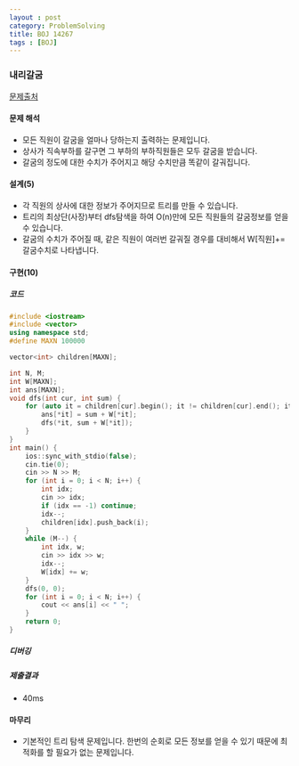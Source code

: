 ```yaml
---
layout : post
category: ProblemSolving
title: BOJ 14267
tags : [BOJ]
---
```

### 내리갈굼
[문제출처](https://www.acmicpc.net/problem/14267)

#### 문제 해석
 - 모든 직원이 갈굼을 얼마나 당하는지 출력하는 문제입니다.
 - 상사가 직속부하를 갈구면 그 부하의 부하직원들은 모두 갈굼을 받습니다.
 - 갈굼의 정도에 대한 수치가 주어지고 해당 수치만큼 똑같이 갈궈집니다.
      
#### 설계(5)
 - 각 직원의 상사에 대한 정보가 주어지므로 트리를 만들 수 있습니다.
 - 트리의 최상단(사장)부터 dfs탐색을 하여 O(n)만에 모든 직원들의 갈굼정보를 얻을 수 있습니다.
 - 갈굼의 수치가 주어질 때, 같은 직원이 여러번 갈궈질 경우를 대비해서 W[직원]+=갈굼수치로 나타냅니다.
    
#### 구현(10)

##### 코드
```cpp
#include <iostream>
#include <vector>
using namespace std;
#define MAXN 100000

vector<int> children[MAXN];

int N, M;
int W[MAXN];
int ans[MAXN];
void dfs(int cur, int sum) {
	for (auto it = children[cur].begin(); it != children[cur].end(); it++) {
		ans[*it] = sum + W[*it];
		dfs(*it, sum + W[*it]);
	}
}
int main() {
	ios::sync_with_stdio(false);
	cin.tie(0);
	cin >> N >> M;
	for (int i = 0; i < N; i++) {
		int idx;
		cin >> idx;
		if (idx == -1) continue;
		idx--;
		children[idx].push_back(i);
	}
	while (M--) {
		int idx, w;
		cin >> idx >> w;
		idx--;
		W[idx] += w;
	}
	dfs(0, 0);
	for (int i = 0; i < N; i++) {
		cout << ans[i] << " ";
	}
	return 0;
}
```
##### 디버깅   
      
##### 제출결과
 - 40ms

#### 마무리
 - 기본적인 트리 탐색 문제입니다. 한번의 순회로 모든 정보를 얻을 수 있기 때문에 최적화를 할 필요가 없는 문제입니다.